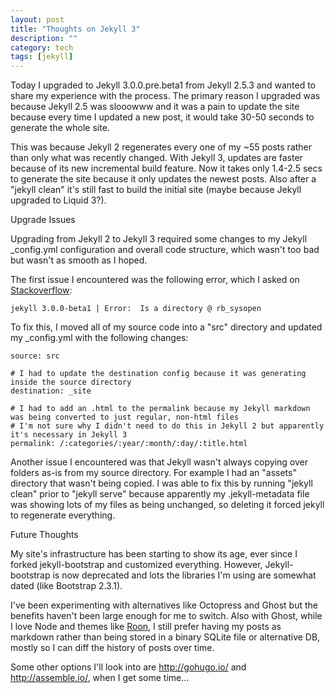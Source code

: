 ```yaml
---
layout: post
title: "Thoughts on Jekyll 3"
description: ""
category: tech
tags: [jekyll]
---
```



Today I upgraded to Jekyll 3.0.0.pre.beta1 from Jekyll 2.5.3 and wanted to share my experience with the process.
The primary reason I upgraded was because Jekyll 2.5 was slooowww and it was a pain to update the site because
every time I updated a new post, it would take 30-50 seconds to generate the whole site.

This was because Jekyll 2 regenerates every one of my ~55 posts rather than only what was recently changed.
With Jekyll 3, updates are faster because of its new incremental build feature. Now it takes only 1.4-2.5
secs to generate the site because it only updates the newest posts. Also after a "jekyll clean" it's still
fast to build the initial site (maybe because Jekyll upgraded to Liquid 3?).

<p class="spotlight">Upgrade Issues</p>

Upgrading from Jekyll 2 to Jekyll 3 required some changes to my Jekyll _config.yml configuration and overall
code structure, which wasn't too bad but wasn't as smooth as I hoped.

The first issue I encountered was the following error, which I asked on
[Stackoverflow](http://stackoverflow.com/questions/28554733/jekyll-3-0-0-beta-error-is-a-directory-rb-sysopen):

<pre class="prettyprint"><code>jekyll 3.0.0-beta1 | Error:  Is a directory @ rb_sysopen</code></pre>

To fix this, I moved all of my source code into a "src" directory and updated my _config.yml with the following changes:

<pre class="prettyprint"><code>source: src

# I had to update the destination config because it was generating inside the source directory
destination: _site

# I had to add an .html to the permalink because my Jekyll markdown was being converted to just regular, non-html files
# I'm not sure why I didn't need to do this in Jekyll 2 but apparently it's necessary in Jekyll 3
permalink: /:categories/:year/:month/:day/:title.html</code></pre>

Another issue I encountered was that Jekyll wasn't always copying over folders as-is from my source directory. For
example I had an "assets" directory that wasn't being copied. I was able to fix this by running "jekyll clean"
prior to "jekyll serve" because apparently my .jekyll-metadata file was showing lots of my files as being unchanged,
so deleting it forced jekyll to regenerate everything.

<p class="spotlight">Future Thoughts</p>

My site's infrastructure has been starting to show its age, ever since I forked jekyll-bootstrap and customized
everything. However, Jekyll-bootstrap is now deprecated and lots the libraries I'm using are somewhat dated (like
Bootstrap 2.3.1).

I've been experimenting with alternatives like Octopress and Ghost but the benefits haven't been large enough for
me to switch. Also with Ghost, while I love Node and themes like [Roon](https://github.com/TryGhost/Roon), I still
prefer having my posts as markdown rather than being stored in a binary SQLite file or alternative DB, mostly so
I can diff the history of posts over time.

Some other options I'll look into are http://gohugo.io/ and http://assemble.io/, when I get some time...
